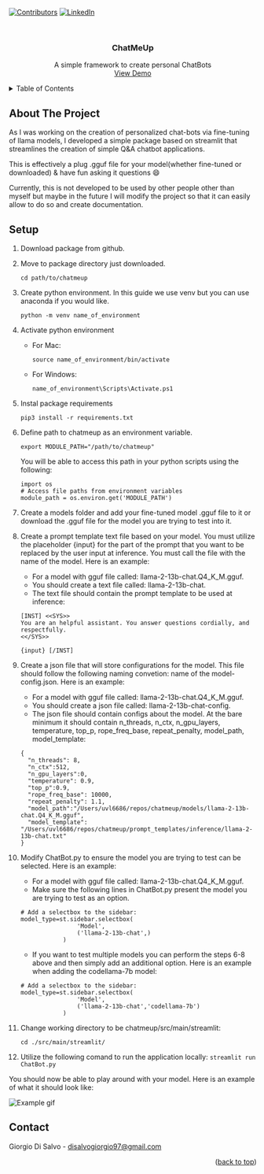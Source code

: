 <a name="readme-top"></a>

<!-- PROJECT SHIELDS -->
<!--
-->
[![Contributors][contributors-shield]][contributors-url]
[![LinkedIn][linkedin-shield]][linkedin-url]



<!-- PROJECT INFO -->
<br />
<div align="center">
<h3 align="center">ChatMeUp</h3>

  <p align="center">
    A simple framework to create personal ChatBots
    <br />
    <a href="https://github.com/PerifanosPrometheus/chatmeup/tree/main/demo/Sample_Q&A.gif">View Demo</a>
  </p>
</div>



<!-- TABLE OF CONTENTS -->
<details>
  <summary>Table of Contents</summary>
  <ol>
    <li>
      <a href="#about-the-project">About The Project</a>
    </li>
    <li>
      <a href="#setup">Setup</a>
    </li>
  </ol>
</details>


<!-- ABOUT THE PROJECT -->
## About The Project

As I was working on the creation of personalized chat-bots via fine-tuning of llama models, I developed a simple package based on streamlit that streamlines the creation of simple Q&A chatbot applications.

This is effectively a plug .gguf file for your model(whether fine-tuned or downloaded) & have fun asking it questions :smile:

Currently, this is not developed to be used by other people other than myself but maybe in the future I will modify the project so that it can easily allow to do so and create documentation.


<!--  -->
## Setup

1. Download package from github.

1. Move to package directory just downloaded.

   ```cd path/to/chatmeup```

2. Create python environment. In this guide we use venv but you can use anaconda if you would like.

    ```python -m venv name_of_environment```

3. Activate python environment
    - For Mac:

      ```source name_of_environment/bin/activate```
    - For Windows:

      ```name_of_environment\Scripts\Activate.ps1```

4. Instal package requirements

    ```pip3 install -r requirements.txt```

5. Define path to chatmeup as an environment variable.

    ```export MODULE_PATH="/path/to/chatmeup"```

    You will be able to access this path in your python scripts using the following:

    ```
    import os
    # Access file paths from environment variables
    module_path = os.environ.get('MODULE_PATH')
    ```

6. Create a models folder and add your fine-tuned model .gguf file to it or download the .gguf file for the model you are trying to test into it.

7. Create a prompt template text file based on your model. You must utilize the placeholder {input} for the part of the prompt that you want to be replaced by the user input at inference. You must call the file with the name of the model. Here is an example:
    - For a model with gguf file called: llama-2-13b-chat.Q4_K_M.gguf. 
    - You should create a text file called: llama-2-13b-chat. 
    - The text file should contain the prompt template to be used at inference:
    ```
    [INST] <<SYS>>
    You are an helpful assistant. You answer questions cordially, and respectfully.
    <</SYS>>

    {input} [/INST]
    ```

8. Create a json file that will store configurations for the model. This file should follow the following naming convetion: name of the model-config.json. Here is an example:
    - For a model with gguf file called: llama-2-13b-chat.Q4_K_M.gguf. 
    - You should create a json file called: llama-2-13b-chat-config. 
    - The json file should contain configs about the model. At the bare minimum it should contain n_threads, n_ctx, n_gpu_layers, temperature, top_p, rope_freq_base, repeat_penalty, model_path, model_template:
    ```
    {
      "n_threads": 8, 
      "n_ctx":512,
      "n_gpu_layers":0,
      "temperature": 0.9,
      "top_p":0.9,
      "rope_freq_base": 10000,
      "repeat_penalty": 1.1,
      "model_path":"/Users/uvl6686/repos/chatmeup/models/llama-2-13b-chat.Q4_K_M.gguf",
      "model_template": "/Users/uvl6686/repos/chatmeup/prompt_templates/inference/llama-2-13b-chat.txt"
    }
    ```
9. Modify ChatBot.py to ensure the model you are trying to test can be selected. Here is an example:
    - For a model with gguf file called: llama-2-13b-chat.Q4_K_M.gguf. 
    - Make sure the following lines in ChatBot.py present the model you are trying to test as an option.
    ```
    # Add a selectbox to the sidebar:
    model_type=st.sidebar.selectbox(
                    'Model',
                    ('llama-2-13b-chat',)
                )
    ```
    - If you want to test multiple models you can perform the steps 6-8 above and then simply add an additional option. Here is an example when adding the codellama-7b model:
    ```
    # Add a selectbox to the sidebar:
    model_type=st.sidebar.selectbox(
                    'Model',
                    ('llama-2-13b-chat','codellama-7b')
                )
    ```

10. Change working directory to be chatmeup/src/main/streamlit:

    ```cd ./src/main/streamlit/```

11. Utilize the following comand to run the application locally:
    ```streamlit run ChatBot.py```

You should now be able to play around with your model. Here is an example of what it should look like:

![Example gif](demo/Sample_Q&A.gif)

<!-- CONTACT -->
## Contact

Giorgio Di Salvo - disalvogiorgio97@gmail.com

<p align="right">(<a href="#readme-top">back to top</a>)</p>





<!-- MARKDOWN LINKS & IMAGES -->
<!-- https://www.markdownguide.org/basic-syntax/#reference-style-links -->
[contributors-shield]: https://img.shields.io/github/contributors/PerifanosPrometheus/chatmeup.svg?style=for-the-badge
[contributors-url]: https://github.com/PerifanosPrometheus
[linkedin-shield]: https://img.shields.io/badge/-LinkedIn-black.svg?style=for-the-badge&logo=linkedin&colorB=555
[linkedin-url]: https://www.linkedin.com/in/giorgiodisalvo/